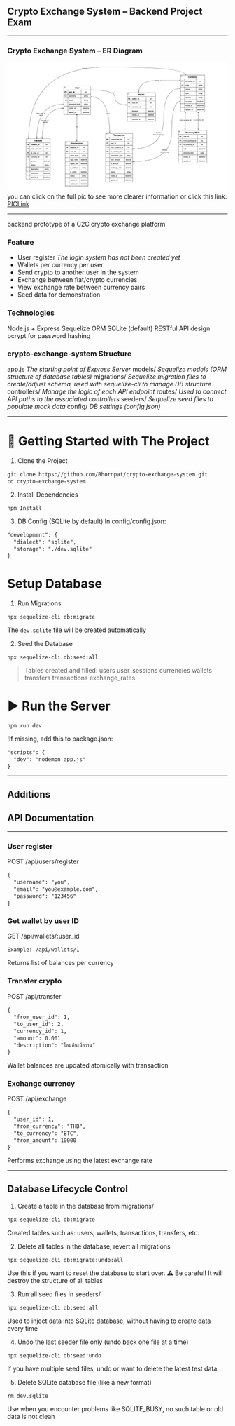 ## Crypto Exchange System – Backend Project Exam 

---

### Crypto Exchange System – ER Diagram
![ERD](./ERD_Pic/crypto.drawio1.png)
you can click on the full pic to see more clearer information or click this link: [PICLink](./ERD_Pic/crypto.drawio1.png)

---

backend prototype of a C2C crypto exchange platform

### Feature
- User register   *The login system has not been created yet*
- Wallets per currency per user
- Send crypto to another user in the system
- Exchange between fiat/crypto currencies
- View exchange rate between currency pairs
- Seed data for demonstration

### Technologies
Node.js + Express
Sequelize ORM
SQLite (default)
RESTful API design
bcrypt for password hashing

### crypto-exchange-system Structure
app.js            *The starting point of Express Server*
models/           *Sequelize models (ORM structure of database tables)*
migrations/       *Sequelize migration files to create/adjust schema, used with sequelize-cli to manage DB structure*
controllers/      *Manage the logic of each API endpoint* 
routes/           *Used to connect API paths to the associated controllers*
seeders/          *Sequelize seed files to populate mock data*
config/           *DB settings (config.json)*

---


# 🚀 Getting Started with The Project

1. Clone the Project
```
git clone https://github.com/Bhornpat/crypto-exchange-system.git
cd crypto-exchange-system
```

2. Install Dependencies
```
npm Install
```

3. DB Config (SQLite by default) 
In config/config.json:
```
"development": {
  "dialect": "sqlite",
  "storage": "./dev.sqlite"
}
```

# Setup Database

1. Run Migrations

```
npx sequelize-cli db:migrate
```
The `dev.sqlite` file will be created automatically


2. Seed the Database

```
npx sequelize-cli db:seed:all
```
> Tables created and filled:
users 
user_sessions
currencies 
wallets   
transfers
transactions 
exchange_rates


# ▶️ Run the Server
```
npm run dev
```
!If missing, add this to package.json:
```
"scripts": {
  "dev": "nodemon app.js"
}
```

---

## Additions

## API Documentation
----
### User register

POST /api/users/register
```
{
  "username": "you",
  "email": "you@example.com",
  "password": "123456"
}
```

### Get wallet by user ID

GET /api/wallets/:user_id
```
Example: /api/wallets/1
```
Returns list of balances per currency


### Transfer crypto

POST /api/transfer

```
{
  "from_user_id": 1,
  "to_user_id": 2,
  "currency_id": 1,
  "amount": 0.001,
  "description": "โอนคืนเมื่อวาน"
}
```
Wallet balances are updated atomically with transaction


### Exchange currency

POST /api/exchange

```
{
  "user_id": 1,
  "from_currency": "THB",
  "to_currency": "BTC",
  "from_amount": 10000
}
```
Performs exchange using the latest exchange rate

---

## Database Lifecycle Control

1. Create a table in the database from migrations/
```
npx sequelize-cli db:migrate
```
Created tables such as: users, wallets, transactions, transfers, etc.


2. Delete all tables in the database, revert all migrations
```
npx sequelize-cli db:migrate:undo:all

```
Use this if you want to reset the database to start over. ⚠️ Be careful! It will destroy the structure of all tables 


3. Run all seed files in seeders/
```
npx sequelize-cli db:seed:all
```
Used to inject data into SQLite database, without having to create data every time


4. Undo the last seeder file only (undo back one file at a time)
```
npx sequelize-cli db:seed:undo
```
If you have multiple seed files, undo or want to delete the latest test data


5. Delete SQLite database file (like a new format)
```
rm dev.sqlite
```
Use when you encounter problems like SQLITE_BUSY, no such table or old data is not clean
